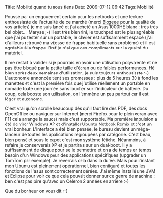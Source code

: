 Title: Mobilité quand tu nous tiens
Date: 2009-07-12 06:42
Tags: Mobilité


Poussé par un engouement certain pour les netbooks et une lecture enthousiaste
de l'actualité de ce marché (merci [Blogeee](http://www.blogeee.net/) pour la
qualité de vos articles) je me suis lancé et j'ai acheté un Asus 1000HE blanc :
 très très bel objet.... Maryse ;-) Il est très bien fini, le touchpad est
le plus agréable que j'ai pu tester sur un portable, le clavier est
suffisamment espacé (j'ai d'ailleurs retrouvé ma vitesse de frappe habituelle
sans problème) et il est agréable à la frappe. Bref je n'ai que des
compliments sur la qualité du matériel.

Il me restait à valider si je pourrais en avoir une utilisation polyvalente et
ne pas être bloqué par la petite taille d'écran ou de faibles performances.
Hé bien après deux semaines d'utilisation, je suis toujours enthousiaste :-)
L'autonomie annoncée tient ses promesses : plus de 5 heures 30 à fond les
manettes et c'est la première fois que j'utilise réellement un portable en
nomade toute une journée sans loucher sur l'indicateur de batterie. Du coup,
cela booste son utilisation, on l'emmène un peu partout car il est léger et
autonome.

C'est vrai qu'on scrolle beaucoup dès qu'il faut lire des PDF, des docs
OpenOffice ou naviguer sur Internet (merci Firefox pour le plein écran avec F11
cela arrange la sauce) mais c'est supportable. Ma première impulsion a été de
virer Windows XP et d'installer Ubuntu Netbook Remix et c'est un vrai bonheur.
L'interface a été bien pensée, le bureau devient un méga-lanceur de toutes
les applications regroupées par catégorie. C'est beau, bien pensé et sous le
capot c'est mon système fétiche. Néanmoins, à refaire je conserverais XP et
je partirais sur un dual-boot. Il y a suffisamment de disque pour se le
permettre et on a de temps en temps besoin d'un Windows pour des applications
spécifiques (upgrader un TomTom par exemple). Je reverrais cela dans la durée.
Mais pour l'instant mon Ubuntu est pleinement opérationnel, bien configuré et
toutes les fonctions de l'asus sont correctement gérées. J'ai même installé
une JVM et Eclipse pour voir ce que cela pouvait donner sur ce genre de machine :
 ben c'est pas pire qu'avec un Celeron 2 années en arrière :-)


Que du bonheur on vous dit :-)